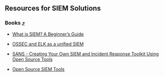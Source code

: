 ## Resources for SIEM Solutions

###  Books [⤴](https://github.com/scsp-community/Cyber-Sec-Resources)


* [What is SIEM? A Beginner’s Guide](https://www.varonis.com/blog/what-is-siem/)


* [OSSEC and ELK as a unified SIEM](https://medium.com/devoops-and-universe/ossec-and-elk-as-an-unified-security-information-and-event-management-system-siem-bcc5f310a733)


* [SANS - Creating Your Own SIEM and Incident Response Toolkit Using Open Source Tools](https://www.sans.org/reading-room/whitepapers/logging/creating-siem-incident-response-toolkit-open-source-tools-33689)


* [Open Source SIEM Tools](https://logz.io/blog/open-source-siem-tools/)



